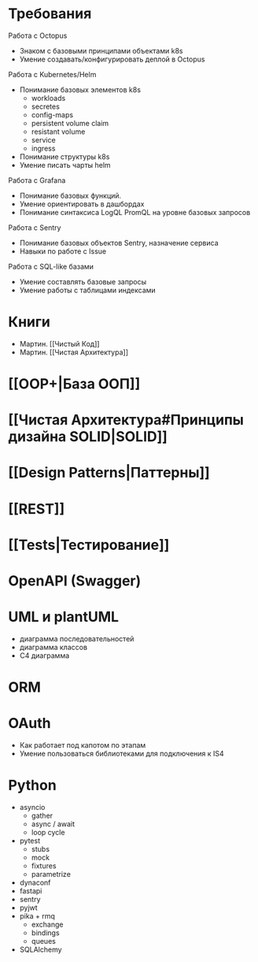 # Требования

Работа с Octopus
- Знаком с базовыми принципами объектами k8s
- Умение создавать/конфигурировать деплой в Octopus

Работа с Kubernetes/Helm
- Понимание базовых элементов k8s
	- workloads
	- secretes
	- config-maps
	- persistent volume claim
	- resistant volume
	- service
	- ingress
- Понимание структуры k8s
- Умение писать чарты helm

Работа с Grafana
- Понимание базовых функций.
- Умение ориентировать в дашбордах
- Понимание синтаксиса LogQL PromQL на уровне базовых запросов

Работа с Sentry
- Понимание базовых объектов Sentry, назначение сервиса
- Навыки по работе с Issue

Работа с SQL-like базами
- Умение составлять базовые запросы
- Умение работы с таблицами индексами

# Книги
- Мартин. [[Чистый Код]]
- Мартин. [[Чистая Архитектура]]

# [[ООP+|База ООП]]

# [[Чистая Архитектура#Принципы дизайна SOLID|SOLID]]

# [[Design Patterns|Паттерны]]

# [[REST]]

# [[Tests|Тестирование]]

# OpenAPI (Swagger)

# UML и plantUML
- диаграмма последовательностей
- диаграмма классов
- С4 диаграмма

# ORM

# OAuth
- Как работает под капотом по этапам
- Умение пользоваться библиотеками для подключения к IS4

# Python
- asyncio
	- gather
	- async / await
	- loop cycle
- pytest
	- stubs
	- mock
	- fixtures
	- parametrize
- dynaconf
- fastapi
- sentry
- pyjwt
- pika + rmq
	- exchange
	- bindings
	- queues
- SQLAlchemy